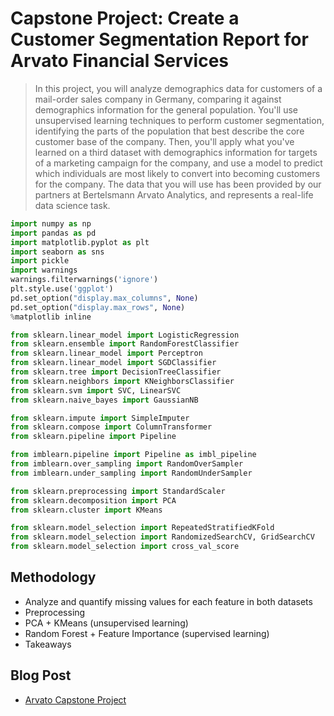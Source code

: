 # Capstone Project: Create a Customer Segmentation Report for Arvato Financial Services

> In this project, you will analyze demographics data for customers of a mail-order sales company in Germany, comparing it against demographics information for the general population. You'll use unsupervised learning techniques to perform customer segmentation, identifying the parts of the population that best describe the core customer base of the company. Then, you'll apply what you've learned on a third dataset with demographics information for targets of a marketing campaign for the company, and use a model to predict which individuals are most likely to convert into becoming customers for the company. The data that you will use has been provided by our partners at Bertelsmann Arvato Analytics, and represents a real-life data science task.

```python
import numpy as np
import pandas as pd
import matplotlib.pyplot as plt
import seaborn as sns
import pickle
import warnings
warnings.filterwarnings('ignore')
plt.style.use('ggplot')
pd.set_option("display.max_columns", None)
pd.set_option("display.max_rows", None)
%matplotlib inline

from sklearn.linear_model import LogisticRegression
from sklearn.ensemble import RandomForestClassifier
from sklearn.linear_model import Perceptron
from sklearn.linear_model import SGDClassifier
from sklearn.tree import DecisionTreeClassifier
from sklearn.neighbors import KNeighborsClassifier
from sklearn.svm import SVC, LinearSVC
from sklearn.naive_bayes import GaussianNB

from sklearn.impute import SimpleImputer
from sklearn.compose import ColumnTransformer
from sklearn.pipeline import Pipeline

from imblearn.pipeline import Pipeline as imbl_pipeline
from imblearn.over_sampling import RandomOverSampler
from imblearn.under_sampling import RandomUnderSampler

from sklearn.preprocessing import StandardScaler
from sklearn.decomposition import PCA
from sklearn.cluster import KMeans

from sklearn.model_selection import RepeatedStratifiedKFold
from sklearn.model_selection import RandomizedSearchCV, GridSearchCV
from sklearn.model_selection import cross_val_score
```

## Methodology
- Analyze and quantify missing values for each feature in both datasets
- Preprocessing
- PCA + KMeans (unsupervised learning)
- Random Forest + Feature Importance (supervised learning)
- Takeaways

## Blog Post
- [Arvato Capstone Project](https://medium.com/@dolee/arvato-financial-services-customer-segmentation-27cd76487994)

 